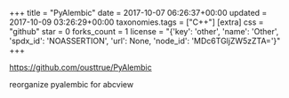 +++
title = "PyAlembic"
date = 2017-10-07 06:26:37+00:00
updated = 2017-10-09 03:26:29+00:00
taxonomies.tags = ["C++"]
[extra]
css = "github"
star = 0
forks_count = 1
license = "{'key': 'other', 'name': 'Other', 'spdx_id': 'NOASSERTION', 'url': None, 'node_id': 'MDc6TGljZW5zZTA='}"
+++

<https://github.com/ousttrue/PyAlembic>

reorganize pyalembic for abcview
